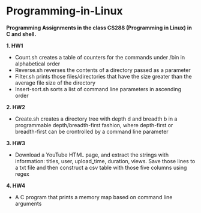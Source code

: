 # Programming-in-Linux

**Programming Assignments in the class CS288 (Programming in Linux) in C and shell.**

**1. HW1**
- Count.sh creates a table of counters for the commands under /bin in alphabetical order
- Reverse.sh reverses the contents of a directory passed as a parameter
- Filter.sh prints those files/directories that have the size greater than the average file size of the directory
- Insert-sort.sh sorts a list of command line parameters in ascending order 

**2. HW2** 
- Create.sh creates a directory tree with depth d and breadth b in a programmable depth/breadth-first fashion, where depth-first or breadth-first can be crontrolled by a command line parameter

**3. HW3** 
- Download a YouTube HTML page, and extract the strings with information: titles, user, upload_time, duration, views. Save those lines to a txt file and then construct a csv table with those five columns using regex 

**4. HW4** 
- A C program that prints a memory map based on command line arguments 

